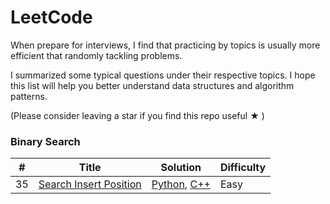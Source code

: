 LeetCode
========



When prepare for interviews, I find that practicing by topics is usually more efficient that randomly tackling problems.

I summarized some typical questions under their respective topics. I hope this list will help you better understand data structures and algorithm patterns.

(Please consider leaving a star if you find this repo useful &#9733; )



### Binary Search


| #    | Title                                                        | Solution                                        | Difficulty |
| ---- | ------------------------------------------------------------ | ----------------------------------------------- | ---------- |
| 35   | [Search Insert Position](https://leetcode.com/problems/search-insert-position/) | [Python](./python/_35.py), [C++](./cpp/_35.cpp) | Easy       |

